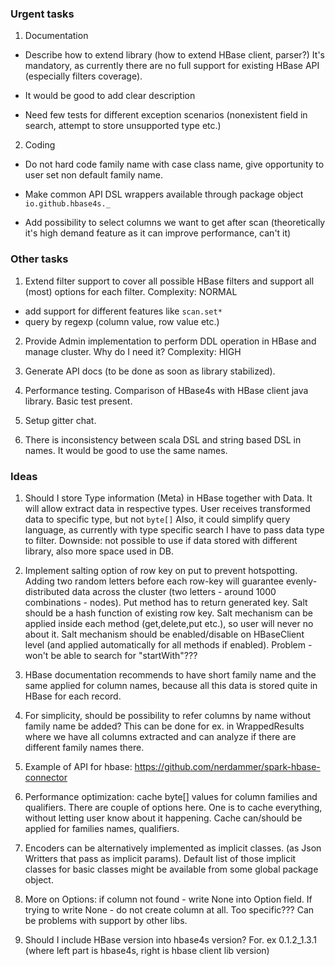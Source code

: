 ### Urgent tasks

1. Documentation

- Describe how to extend library (how to extend HBase client, parser?)
It's mandatory, as currently there are no full support for existing HBase API (especially filters coverage).

- It would be good to add clear description 

- Need few tests for different exception scenarios 
(nonexistent field in search, attempt to store unsupported type etc.)

2. Coding

- Do not hard code family name with case class name, give opportunity to user set non default family name.

- Make common API DSL wrappers available through package object `io.github.hbase4s._` 

- Add possibility to select columns we want to get after scan (theoretically it's high demand feature as it can improve performance, can't it)

### Other tasks

1. Extend filter support to cover all possible HBase filters and support all (most) options for each filter.
Complexity: NORMAL
- add support for different features like `scan.set*`
- query by regexp (column value, row value etc.) 

2. Provide Admin implementation to perform DDL operation in HBase and manage cluster.
Why do I need it?
Complexity: HIGH

3. Generate API docs (to be done as soon as library stabilized).

4. Performance testing. Comparison of HBase4s with HBase client java library. Basic test present.

5. Setup gitter chat.

6. There is inconsistency between scala DSL and string based DSL in names.  It would be good to use the same names. 

### Ideas

1. Should I store Type information (Meta) in HBase together with Data.
It will allow extract data in respective types. 
User receives transformed data to specific type, but not `byte[]`
Also, it could simplify query language, as currently with type specific search I have to pass data type to filter.
Downside: not possible to use if data stored with different library, also more space used in DB.

2. Implement salting option of row key on put to prevent hotspotting.
 Adding two random letters before each row-key will guarantee evenly-distributed data across the cluster
 (two letters - around 1000 combinations - nodes).
 Put method has to return generated key. Salt should be a hash function of existing row key.
 Salt mechanism can be applied inside each method (get,delete,put etc.), so user will never no about it.
 Salt mechanism should be enabled/disable on HBaseClient level (and applied automatically for all methods if enabled).
 Problem - won't be able to search for "startWith"???

3. HBase documentation recommends to have short family name and the same applied for column names,
because all this data is stored quite in HBase for each record.

4. For simplicity, should be possibility to refer columns by name without family name be added?
This can be done for ex. in WrappedResults where we have all columns extracted and can analyze if there are different family names there.

5. Example of API for hbase: https://github.com/nerdammer/spark-hbase-connector

6. Performance optimization: cache byte[] values for column families and qualifiers.
There are couple of options here. One is to cache everything, without letting user know about it happening.
Cache can/should be applied for families names, qualifiers. 

7. Encoders can be alternatively implemented as implicit classes. (as Json Writters that pass as implicit params).
 Default list of those implicit classes for basic classes might be available from some global package object.
 
8. More on Options: if column not found - write None into Option field. 
If trying to write None - do not create column at all. Too specific??? Can be problems with support by other libs.
 
9. Should I include HBase version into hbase4s version? For. ex 0.1.2_1.3.1 (where left part is hbase4s, right is hbase client lib version) 